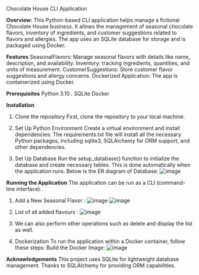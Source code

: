 Chocolate House CLI Application

**Overview:**
This Python-based CLI application helps manage a fictional Chocolate House business. It allows the management of seasonal chocolate flavors, inventory of ingredients, and customer suggestions related to flavors and allergies. The app uses an SQLite database for storage and is packaged using Docker.

**Features**
SeasonalFlavors: Manage seasonal flavors with details like name, description, and availability.
Inventory: tracking ingredients, quantities, and units of measurement.
CustomerSuggestions: Store customer flavor suggestions and allergy concerns.
Dockerized Application: The app is containerized using Docker.

**Prerequisites**
Python 3.10 .
SQLite 
Docker 

**Installation**
1. Clone the repository
First, clone the repository to your local machine.

2. Set Up Python Environment
Create a virtual environment and install dependencies:
The requirements.txt file will install all the necessary Python packages, including sqlite3, SQLAlchemy for ORM support, and other dependencies.

3. Set Up Database
Run the setup_database() function to initialize the database and create necessary tables. This is done automatically when the application runs.
Below is the ER diagram of Database:
![image](https://github.com/user-attachments/assets/c83baff8-869e-4429-8920-1c91b905647a)

**Running the Application**
The application can be run as a CLI (command-line interface). 
1. Add a New Seasonal Flavor :
![image](https://github.com/user-attachments/assets/83e3ae19-c78f-4599-95e5-b985b358ddf0)
![image](https://github.com/user-attachments/assets/51c6e630-29a8-4721-ae3a-444758d0362b)

2. List of all added flavours : 
![image](https://github.com/user-attachments/assets/3e1459b5-224f-45fe-97c0-1f127f72ee7f)

3. We can also perform other operations such as delete and display the list as well.

4. Dockerization
To run the application within a Docker container, follow these steps:
Build the Docker Image:
![image](https://github.com/user-attachments/assets/94c45f50-060e-422a-a301-08225ce6c1cc)

**Acknowledgements**
This project uses SQLite for lightweight database management.
Thanks to SQLAlchemy for providing ORM capabilities. 




